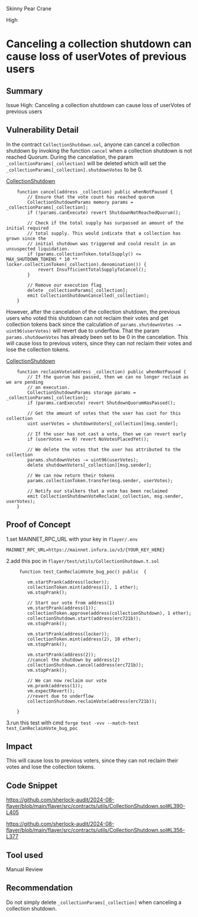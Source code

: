 Skinny Pear Crane

High

# Canceling a collection shutdown can cause loss of userVotes of previous users

## Summary
Issue High: Canceling a collection shutdown can cause loss of userVotes of previous users

## Vulnerability Detail

In the contract `CollectionShutdown.sol`, anyone can cancel a collection shutdown by invoking the function `cancel` when a collection shutdown is not reached Quorum. During the cancelation, the param `_collectionParams[_collection]` will be deleted which will set the `_collectionParams[_collection].shutdownVotes` to be 0.

[CollectionShutdown](https://github.com/sherlock-audit/2024-08-flayer/blob/main/flayer/src/contracts/utils/CollectionShutdown.sol#L390-L405)

```solidity
    function cancel(address _collection) public whenNotPaused {
        // Ensure that the vote count has reached quorum
        CollectionShutdownParams memory params = _collectionParams[_collection];
        if (!params.canExecute) revert ShutdownNotReachedQuorum();

        // Check if the total supply has surpassed an amount of the initial required
        // total supply. This would indicate that a collection has grown since the
        // initial shutdown was triggered and could result in an unsuspected liquidation.
        if (params.collectionToken.totalSupply() <= MAX_SHUTDOWN_TOKENS * 10 ** locker.collectionToken(_collection).denomination()) {
            revert InsufficientTotalSupplyToCancel();
        }

        // Remove our execution flag
        delete _collectionParams[_collection];
        emit CollectionShutdownCancelled(_collection);
    }
```

However, after the cancelation of the collection shutdown, the previous users who voted this shutdown can not reclaim their votes and get collection tokens back since the calculation of `params.shutdownVotes -= uint96(userVotes)` will revert due to underflow. That the param `params.shutdownVotes` has already been set to be 0 in the cancelation. This will cause loss to previous voters, since they can not reclaim their votes and lose the collection tokens.

[CollectionShutdown](https://github.com/sherlock-audit/2024-08-flayer/blob/main/flayer/src/contracts/utils/CollectionShutdown.sol#L356-L377)

```solidity
    function reclaimVote(address _collection) public whenNotPaused {
        // If the quorum has passed, then we can no longer reclaim as we are pending
        // an execution.
        CollectionShutdownParams storage params = _collectionParams[_collection];
        if (params.canExecute) revert ShutdownQuorumHasPassed();

        // Get the amount of votes that the user has cast for this collection
        uint userVotes = shutdownVoters[_collection][msg.sender];

        // If the user has not cast a vote, then we can revert early
        if (userVotes == 0) revert NoVotesPlacedYet();

        // We delete the votes that the user has attributed to the collection
        params.shutdownVotes -= uint96(userVotes);
        delete shutdownVoters[_collection][msg.sender];

        // We can now return their tokens
        params.collectionToken.transfer(msg.sender, userVotes);

        // Notify our stalkers that a vote has been reclaimed
        emit CollectionShutdownVoteReclaim(_collection, msg.sender, userVotes);
    }
```


## Proof of Concept


1.set MAINNET_RPC_URL with your key in `flayer/.env`

`MAINNET_RPC_URL=https://mainnet.infura.io/v3/{YOUR_KEY_HERE} `

2.add this poc in `flayer/test/utils/CollectionShutdown.t.sol`

```solidity
     function test_CanReclaimVote_bug_poc() public  {
    
        vm.startPrank(address(locker));
        collectionToken.mint(address(1), 1 ether);
        vm.stopPrank();

        // Start our vote from address(1)
        vm.startPrank(address(1));
        collectionToken.approve(address(collectionShutdown), 1 ether);
        collectionShutdown.start(address(erc721b));
        vm.stopPrank();

        vm.startPrank(address(locker));
        collectionToken.mint(address(2), 10 ether);
        vm.stopPrank();

        vm.startPrank(address(2));
        //cancel the shutdown by address(2)
        collectionShutdown.cancel(address(erc721b));
        vm.stopPrank();

        // We can now reclaim our vote
        vm.prank(address(1));
        vm.expectRevert();
        //revert due to underflow 
        collectionShutdown.reclaimVote(address(erc721b));

    }
```

3.run this test with cmd `forge test -vvv --match-test test_CanReclaimVote_bug_poc`


## Impact

This will cause loss to previous voters, since they can not reclaim their votes and lose the collection tokens.

## Code Snippet

https://github.com/sherlock-audit/2024-08-flayer/blob/main/flayer/src/contracts/utils/CollectionShutdown.sol#L390-L405

https://github.com/sherlock-audit/2024-08-flayer/blob/main/flayer/src/contracts/utils/CollectionShutdown.sol#L356-L377


## Tool used
Manual Review

## Recommendation
Do not simply delete `_collectionParams[_collection]` when canceling a collection shutdown.